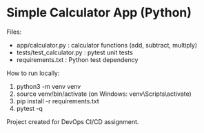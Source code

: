 # Simple Calculator App (Python)

Files:
- app/calculator.py : calculator functions (add, subtract, multiply)
- tests/test_calculator.py : pytest unit tests
- requirements.txt : Python test dependency

How to run locally:
1. python3 -m venv venv
2. source venv/bin/activate   (on Windows: venv\Scripts\activate)
3. pip install -r requirements.txt
4. pytest -q

Project created for DevOps CI/CD assignment.
